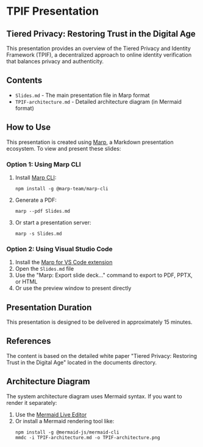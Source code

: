 # TPIF Presentation

## Tiered Privacy: Restoring Trust in the Digital Age

This presentation provides an overview of the Tiered Privacy and Identity Framework (TPIF), a decentralized approach to online identity verification that balances privacy and authenticity.

## Contents

- `Slides.md` - The main presentation file in Marp format
- `TPIF-architecture.md` - Detailed architecture diagram (in Mermaid format)

## How to Use

This presentation is created using [Marp](https://marp.app/), a Markdown presentation ecosystem. To view and present these slides:

### Option 1: Using Marp CLI

1. Install [Marp CLI](https://github.com/marp-team/marp-cli):
   ```
   npm install -g @marp-team/marp-cli
   ```

2. Generate a PDF:
   ```
   marp --pdf Slides.md
   ```

3. Or start a presentation server:
   ```
   marp -s Slides.md
   ```

### Option 2: Using Visual Studio Code

1. Install the [Marp for VS Code extension](https://marketplace.visualstudio.com/items?itemName=marp-team.marp-vscode)
2. Open the `Slides.md` file
3. Use the "Marp: Export slide deck..." command to export to PDF, PPTX, or HTML
4. Or use the preview window to present directly

## Presentation Duration

This presentation is designed to be delivered in approximately 15 minutes.

## References

The content is based on the detailed white paper "Tiered Privacy: Restoring Trust in the Digital Age" located in the documents directory.

## Architecture Diagram

The system architecture diagram uses Mermaid syntax. If you want to render it separately:

1. Use the [Mermaid Live Editor](https://mermaid.live/)
2. Or install a Mermaid rendering tool like:
   ```
   npm install -g @mermaid-js/mermaid-cli
   mmdc -i TPIF-architecture.md -o TPIF-architecture.png
   ``` 